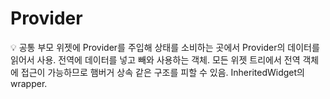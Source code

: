 # Provider

<aside>
💡 공통 부모 위젯에 Provider를 주입해 상태를 소비하는 곳에서 Provider의 데이터를 읽어서 사용.
전역에 데이터를 넣고 빼와 사용하는 객체.
모든 위젯 트리에서 전역 객체에 접근이 가능하므로 햄버거 상속 같은 구조를 피할 수 있음.
InheritedWidget의 wrapper.

</aside>